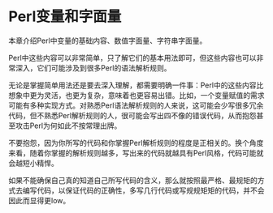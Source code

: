 # Perl变量和字面量

本章介绍Perl中变量的基础内容、数值字面量、字符串字面量。

Perl中这些内容可以非常简单，只了解它们的基本用法即可，但这些内容也可以非常深入，它们可能涉及到很多Perl的语法解析规则。

无论是掌握简单用法还是要去深入理解，都需要明确一件事：Perl中的这些内容比想象中更为灵活，也更为复杂，意味着也更容易出错。比如，一个变量赋值的需求可能有多种实现方式。对熟悉Perl语法解析规则的人来说，这可能会少写很多冗余代码，但不熟悉Perl解析规则的人，很可能会写出四不像的错误代码，从而抱怨甚至攻击Perl为何如此不按常理出牌。

不要抱怨，因为你所写的代码和你掌握Perl解析规则的程度是正相关的。换个角度来看，随着你掌握的解析规则越多，写出来的代码就越具有Perl风格，代码可能就会越短小精悍。

如果不能确保自己真的知道自己所写代码的含义，那么就按照最严格、最规矩的方式去编写代码，以保证代码的正确性，多写几行代码或写规规矩矩的代码，并不会因此而显得更low。


